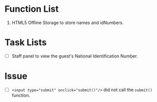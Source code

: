 # Function List

1. HTML5 Offline Storage to store names and idNumbers.

# Task Lists

- [ ] Staff panel to view the guest's National Identification Number.

# Issue

- [ ] `<input type="submit" onclick="submit()"/>` did not call the `submit()` function.